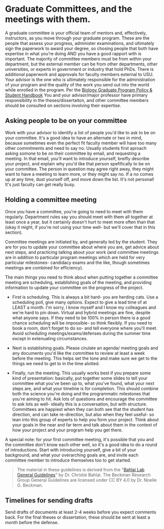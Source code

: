 # Graduate Committees, and the meetings with them.

A graduate committee is your official team of mentors and, effectively, instructors, as you move through your graduate program. These are the people that assess your progress, administer examinations, and ultimately sign the paperwork to award your degree, so chosing people that both have expertise in what you're doing AND you have a good rapport with is important. The majority of committee members must be from within your department, but the external member can be from other departments, other universities, or experts in government or industry that hold PhDs. There is additional paperwork and approvals for faculty members external to USU. Your advisor is the one who is ultimately responsible for the administration of your program and the quality of the work you send out into the world while enrolled in the program. Per the [Biology Graduate Program Policy & Student Handbook](https://www.usu.edu/biology/files/biology-graduate-handbook-FA-23.pdf) You and your advisor/major professor have primary responsibility in the theses/dissertaiton, and other committee members should be consulted on sections involving their expertise.

## Asking people to be on your committee

Work with your advisor to identify a list of people you'd like to ask to be on your committee. It's a good idea to have an alternate or two in mind, because sometimes even the perfect fit faculty member will have too many other commitments and need to say no. Usually students first aproach asking somone to be on their committee by email, and requesting a meeting. In that email, you'll want to introduce yourself, breifly describe your project, and explain why you'd like that person spefifically to be on your committee. The person in question may agree right away, they might want to have a meeting to learn more, or they might say no. If a no comes up at any time, dust yourself off, and move down the list. It's not personal! It's just faculty can get really busy.

## Holding a committee meeting

Once you have a committee, you're going to need to meet with them regularly. Department rules say you should meet with them all together at least once a year, but it certainly doesn't hurt to meet more often than that (okay it might, if you're not using your time well- but we'll cover that in this section). 

Committee meetings are initiated by, and generally led by the student. They are for you to update your committee about where you are, get advice about next steps, and practicing talking about your work (and committee meetings are in addition to particular program meetings which are held for very particular milestones- candidacy exams and the like, though sometimes meetings are combined for efficiency).

The main things you need to think about when putting together a committee meeting are scheduling, establishing goals of the meeting, and providing information to update your committee on the progress of the project.

- First is scheduling. This is always a bit hard- you are herding cats. Use a scheduling poll, give many options. Expect to give a lead time of at LEAST a month. I'm sorry, I know myself and I know my colleagues and we're hard to pin down. Virtual and hybrid meetings are fine, despite what anyone says. If they need to be  100% in person there is a good chance scheduling will be impossible- so think flexibly. If you need to book a room, don't forget to do so- and tell everyone where you'll meet. Avoid scheduling meetings/exams/defenses during the summer time except in extenuating circumstances. 

- Next is establishing goals. Please cirulate an agenda/ meeting goals and any documents you'd like the committee to review at least a week before the meeting. This helps set the tone and make sure we get to the things we need to get to in the time alotted. 

- Finally, run the meeting. This usually works best if you prepare some kind of presentation: basically, put together some slides to tell your committee what you've been up to, what you've found, what your next steps are, and what your timeline is for completion. This should combine both the science you're doing and the programmatic milestones that you're aiming to hit. Ask lots of questions and encourage the committee to ask lots as well- ideally this is a conversation, but with structure. Committees are happiest when they can both see that the student has direction, and can take re-direction, but also when they feel useful- so lean into this group of experts to help you form your project. Think about your goals in the near and far term and talk about them in the context of how your project and your program help you get there.

A special note: for your first committee meeting, it's possible that you and the committee don't know each other well, so it's a good idea to do a round of introductions. Start with introducing yourself, give a bit of your background, and what your overarching goals are, and invite each committee member to introduce themselves too to get started.

> The material in these guidelines is derived from the "[Bahlai Lab General Guidelines](https://github.com/BahlaiLab/Policies/blob/master/general_guidelines.md)" by Dr. Christie Bahlai. The Beckman Research Group General Guidelines are licensed under CC BY 4.0 by Dr. Noelle G. Beckman.


## Timelines for sending drafts

Send drafts of documents at least 2-4 weeks before you expect comments back. For the final theses or dissertation, these should be sent at least a month before the defense.
